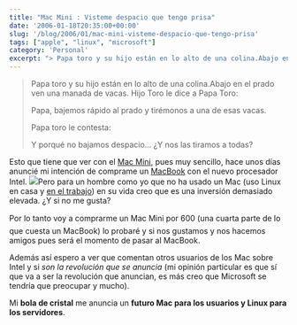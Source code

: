 ```yaml
---
title: "Mac Mini : Visteme despacio que tengo prisa"
date: '2006-01-18T20:35:00+00:00'
slug: '/blog/2006/01/mac-mini-visteme-despacio-que-tengo-prisa'
tags: ["apple", "linux", "microsoft"]
category: 'Personal'
excerpt: "> Papa toro y su hijo están en lo alto de una colina.Abajo en el prado ven una manada de vacas. Hijo Toro le dice a Papa Toro:> > Papa, bajemos rápido al prado y tirémonos a una de esas vacas.> > P..."
---
```

> Papa toro y su hijo están en lo alto de una colina.Abajo en el prado ven una manada de vacas. Hijo Toro le dice a Papa Toro:
> 
> Papa, bajemos rápido al prado y tirémonos a una de esas vacas.
> 
> Papa toro le contesta:
> 
> Y porqué no bajamos despacio… ¿Y nos las tiramos a todas?

Esto que tiene que ver con el [Mac Mini](http://store.apple.com/Apple/WebObjects/spainstore.woa/91305/wo/kT1IR3CQIERR2J87xT87MrueU7b/0.SLID?nclm=Macmini&mco=6A2AA4B0), pues muy sencillo, hace unos días anuncié mi intención de comprame un [MacBook](http://store.apple.com/Apple/WebObjects/spainstore.woa/91305/wo/kT1IR3CQIERR2J87xT87MrueU7b/0.SLID?nclm=MacBook&mco=E27B7429) con el nuevo procesador Intel. ![](http://jorgegorka.files.wordpress.com/mac_mini.jpg)Pero para un hombre como yo que no ha usado un Mac (uso Linux en casa y [en el trabajo](http://www.informatica32.com)) en su vida creo que es una inversión demasiado elevada. ¿Y si no me gusta?

Por lo tanto voy a comprarme un Mac Mini por 600 (una cuarta parte de lo que cuesta un MacBook) lo probaré y si nos gustamos y nos hacemos amigos pues será el momento de pasar al MacBook.

Además así espero a ver que comentan otros usuarios de los Mac sobre Intel y si _son la revolución que se anuncia_ (mi opinión particular es que sí que va a ser la revolución que anuncian, es más creo que Microsoft se tendría que preocupar y mucho).

Mi **bola de cristal** me anuncia un **futuro Mac para los usuarios y Linux para los servidores**.

